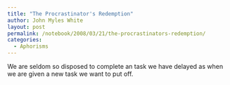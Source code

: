 ```yaml
---
title: "The Procrastinator's Redemption"
author: John Myles White
layout: post
permalink: /notebook/2008/03/21/the-procrastinators-redemption/
categories:
  - Aphorisms
---
```


We are seldom so disposed to complete an task we have delayed as when we are given a new task we want to put off.
